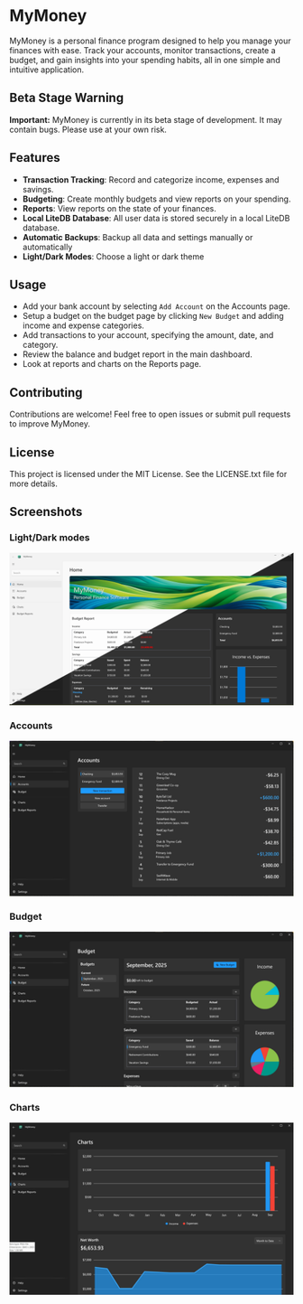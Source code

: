 # MyMoney

MyMoney is a personal finance program designed to help you manage your finances with ease. Track your accounts, monitor transactions, create a budget, and gain insights into your spending habits, all in one simple and intuitive application.

## Beta Stage Warning

**Important:** MyMoney is currently in its beta stage of development. It may contain bugs. Please use at your own risk.

## Features

- **Transaction Tracking**: Record and categorize income, expenses and savings.
- **Budgeting**: Create monthly budgets and view reports on your spending.
- **Reports**: View reports on the state of your finances.
- **Local LiteDB Database**: All user data is stored securely in a local LiteDB database.
- **Automatic Backups**: Backup all data and settings manually or automatically
- **Light/Dark Modes**: Choose a light or dark theme  

## Usage
- Add your bank account by selecting ```Add Account``` on the Accounts page.
- Setup a budget on the budget page by clicking ```New Budget``` and adding income and expense categories.
- Add transactions to your account, specifying the amount, date, and category.
- Review the balance and budget report in the main dashboard.
- Look at reports and charts on the Reports page.

## Contributing
Contributions are welcome! Feel free to open issues or submit pull requests to improve MyMoney.

## License
This project is licensed under the MIT License. See the LICENSE.txt file for more details.

## Screenshots

### Light/Dark modes
![Dashboard](Screenshots/light-dark-modes.jpg)

### Accounts
![Accounts](Screenshots/accounts.jpg)

### Budget
![Budget](Screenshots/budget.jpg)

### Charts
![Charts](Screenshots/charts.jpg)
